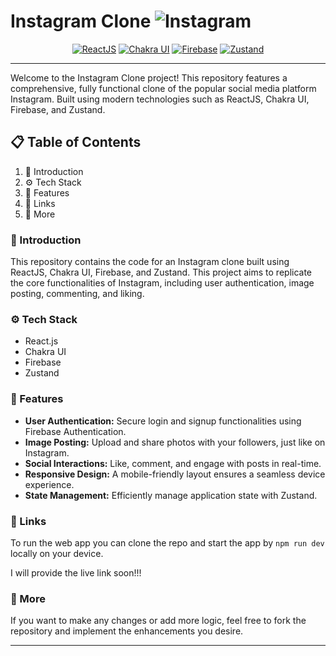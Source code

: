 # Instagram Clone ![Instagram](https://img.shields.io/badge/Instagram-E4405F?style=for-the-badge&logo=instagram&logoColor=white)

<div align="center">
  <a href="https://reactjs.org/"><img src="https://img.shields.io/badge/ReactJS-blue" alt="ReactJS"></a>
  <a href="https://chakra-ui.com/"><img src="https://img.shields.io/badge/Chakra%20UI-blue" alt="Chakra UI"></a>
  <a href="https://firebase.google.com/"><img src="https://img.shields.io/badge/Firebase-yellow" alt="Firebase"></a>
  <a href="https://github.com/pmndrs/zustand"><img src="https://img.shields.io/badge/Zustand-green" alt="Zustand"></a>
</div>

---

Welcome to the Instagram Clone project! This repository features a comprehensive, fully functional clone of the popular social media platform Instagram. Built using modern technologies such as ReactJS, Chakra UI, Firebase, and Zustand.

## 📋 Table of Contents

1. 🤖 Introduction
2. ⚙️ Tech Stack
3. 🧩 Features
6. 🔗 Links
7. 🚀 More

### 🤖 Introduction

This repository contains the code for an Instagram clone built using ReactJS, Chakra UI, Firebase, and Zustand. This project aims to replicate the core functionalities of Instagram, including user authentication, image posting, commenting, and liking.

### ⚙️ Tech Stack

- React.js
- Chakra UI
- Firebase
- Zustand

### 🧩 Features
- **User Authentication:** Secure login and signup functionalities using Firebase Authentication.
- **Image Posting:** Upload and share photos with your followers, just like on Instagram.
- **Social Interactions:** Like, comment, and engage with posts in real-time.
- **Responsive Design:** A mobile-friendly layout ensures a seamless device experience.
- **State Management:** Efficiently manage application state with Zustand.



### 🔗 Links

To run the web app you can clone the repo and start the app by `npm run dev` locally on your device.

I will provide the live link soon!!!

### 🚀 More

If you want to make any changes or add more logic, feel free to fork the repository and implement the enhancements you desire.

---
